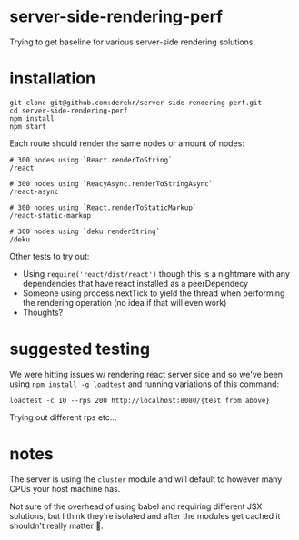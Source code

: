 # server-side-rendering-perf

Trying to get baseline for various server-side rendering solutions.

# installation

```
git clone git@github.com:derekr/server-side-rendering-perf.git
cd server-side-rendering-perf
npm install
npm start
```

Each route should render the same nodes or amount of nodes:

```
# 300 nodes using `React.renderToString`
/react
```

```
# 300 nodes using `ReacyAsync.renderToStringAsync`
/react-async
```

```
# 300 nodes using `React.renderToStaticMarkup`
/react-static-markup
```

```
# 300 nodes using `deku.renderString`
/deku
```

Other tests to try out:

- Using `require('react/dist/react')` though this is a nightmare with any dependencies that have react installed as a peerDependecy
- Someone using process.nextTick to yield the thread when performing the rendering operation (no idea if that will even work)
- Thoughts?

# suggested testing

We were hitting issues w/ rendering react server side and so we've been using `npm install -g loadtest` and running variations of this command:

```
loadtest -c 10 --rps 200 http://localhost:8080/{test from above}
```

Trying out different rps etc…

# notes

The server is using the `cluster` module and will default to however many CPUs your host machine has.

Not sure of the overhead of using babel and requiring different JSX solutions, but I think they're isolated and after the modules get cached it shouldn't really matter :shrug:.
